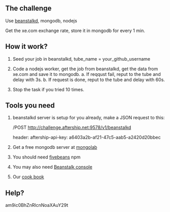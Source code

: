 The challenge
---

Use [beanstalkd](http://kr.github.io/beanstalkd/), mongodb, nodejs

Get the xe.com exchange rate, store it in mongodb for every 1 min.


How it work?
---
1. Seed your job in beanstalkd, tube_name = your_github_username

2. Code a nodejs worker, get the job from beanstalkd, get the data from xe.com and save it to mongodb.
	a. If reqqust fail, reput to the tube and delay with 3s.
	b. If request is done, reput to the tube and delay with 60s.

3. Stop the task if you tried 10 times.

Tools you need
---
1. beanstalkd server is setup for you already, make a JSON request to this:

	/POST http://challenge.aftership.net:9578/v1/beanstalkd
	
	header: aftership-api-key: a6403a2b-af21-47c5-aab5-a2420d20bbec

2. Get a free mongodb server at [mongolab](https://mongolab.com/welcome/)

3. You should need [fivebeans](https://github.com/ceejbot/fivebeans) npm

4. You may also need [Beanstalk console](https://github.com/ptrofimov/beanstalk_console)

5. Our [cook book](https://github.com/AfterShip/coding-guideline-javascript)


Help?
---
am9ic0BhZnRlcnNoaXAuY29t
